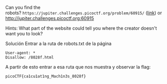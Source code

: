Can you find the robots? `https://jupiter.challenges.picoctf.org/problem/60915/` ([link](https://jupiter.challenges.picoctf.org/problem/60915/)) or http://jupiter.challenges.picoctf.org:60915

Hints:
What part of the website could tell you where the creator doesn't want you to look?

Solución
Entrar a la ruta de robots.txt de la página
```
User-agent: *
Disallow: /8028f.html
```
A partir de esto entrar a esa ruta que nos muestra y observar la flag:
```
picoCTF{ca1cu1at1ng_Mach1n3s_8028f}
```
